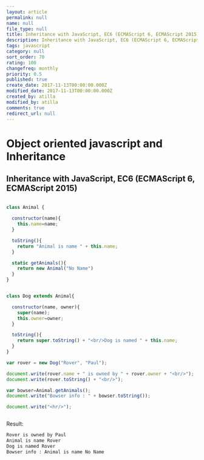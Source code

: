 ```yaml
---
layout: article
permalink: null
name: null
file_type: null
title: Inheritance with JavaScript, EC6 (ECMAScript 6, ECMAScript 2015)
description: Inheritance with JavaScript, EC6 (ECMAScript 6, ECMAScript 2015)
tags: javascript
category: null
sort_order: 70
rating: 100
changefreq: monthly
priority: 0.5
published: true
create_date: 2017-11-13T00:00:00.000Z
modified_date: 2017-11-13T00:00:00.000Z
created_by: atilla
modified_by: atilla
comments: true
redirect_url: null
---
```


# Object oriented javascript and Inheritance


## Inheritance with JavaScript, EC6 (ECMAScript 6, ECMAScript 2015)


```javascript

class Animal {

  constructor(name){
    this.name=name;
  }

  toString(){
    return "Animal is name " + this.name;
  }

  static getAnimals(){
    return new Animal("No Name")
  }
}


class Dog extends Animal{

  constructor(name, owner){
    super(name);
    this.owner=owner;
  }

  toString(){
    return super.toString() + "<br/>Dog is named " + this.name;
  }
}

var rover = new Dog("Rover", "Paul");

document.write(rover.name + " is owned by " + rover.owner + "<br/>");
document.write(rover.toString() + "<br/>");

var bowser=Animal.getAnimals();
document.write("Bowser info : " + bowser.toString());

document.write("<hr/>");



```
Result:
```bash
Rover is owned by Paul
Animal is name Rover
Dog is named Rover
Bowser info : Animal is name No Name
```
